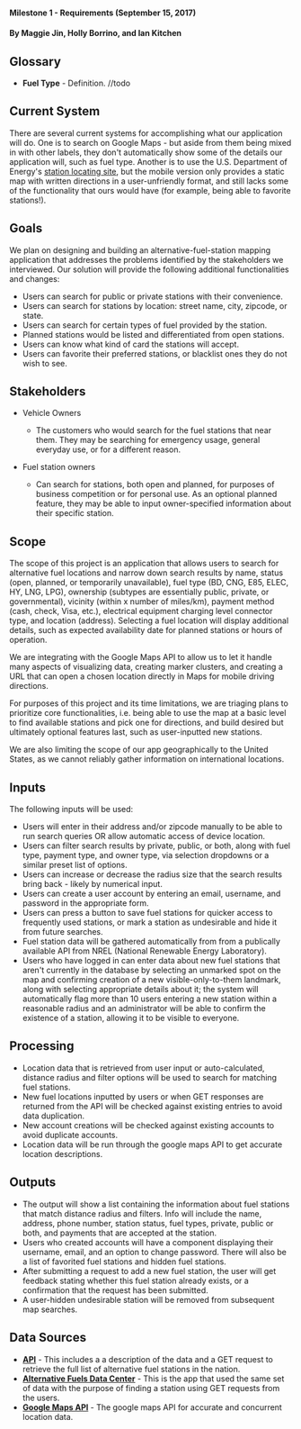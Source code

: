#### Milestone 1 - Requirements (September 15, 2017)
#### By Maggie Jin, Holly Borrino, and Ian Kitchen 



## Glossary

* __Fuel Type__ - Definition. //todo


## Current System

There are several current systems for accomplishing what our application will do. One is to search on Google Maps - but aside from them being mixed in with other labels, they don't automatically show some of the details our application will, such as fuel type. Another is to use the U.S. Department of Energy's [station locating site](https://www.afdc.energy.gov/locator/stations/), but the mobile version only provides a static map with written directions in a user-unfriendly format, and still lacks some of the functionality that ours would have (for example, being able to favorite stations!).


## Goals

We plan on designing and building an alternative-fuel-station mapping application that addresses the problems identified by the stakeholders we interviewed. Our solution will provide the following additional functionalities and changes:
* Users can search for public or private stations with their convenience.
* Users can search for stations by location: street name, city, zipcode, or state.
* Users can search for certain types of fuel provided by the station. 
* Planned stations would be listed and differentiated from open stations.
* Users can know what kind of card the stations will accept.
* Users can favorite their preferred stations, or blacklist ones they do not wish to see.


## Stakeholders

* Vehicle Owners
    * The customers who would search for the fuel stations that near them. They may be searching for emergency usage, general everyday use, or for a different reason.
    
* Fuel station owners
    * Can search for stations, both open and planned, for purposes of business competition or for personal use. As an optional planned feature, they may be able to input owner-specified information about their specific station.
    
    
## Scope

The scope of this project is an application that allows users to search for alternative fuel locations and narrow down search results by name, status (open, planned, or temporarily unavailable), fuel type (BD, CNG, E85, ELEC, HY, LNG, LPG), ownership (subtypes are essentially public, private, or governmental), vicinity (within x number of miles/km), payment method (cash, check, Visa, etc.), electrical equipment charging level  connector type, and location (address). Selecting a fuel location will display additional details, such as expected availability date for planned stations or hours of operation. 

We are integrating with the Google Maps API to allow us to let it handle many aspects of visualizing data, creating marker clusters, and creating a URL that can open a chosen location directly in Maps for mobile driving directions.

For purposes of this project and its time limitations, we are triaging plans to prioritize core functionalities, i.e. being able to use the map at a basic level to find available stations and pick one for directions, and build desired but ultimately optional features last, such as user-inputted new stations.

We are also limiting the scope of our app geographically to the United States, as we cannot reliably gather information on international locations.


## Inputs

The following inputs will be used:

* Users will enter in their address and/or zipcode manually to be able to run search queries OR allow automatic access of device location.
* Users can filter search results by private, public, or both, along with fuel type, payment type, and owner type, via selection dropdowns or a similar preset list of options.
* Users can increase or decrease the radius size that the search results bring back - likely by numerical input.
* Users can create a user account by entering an email, username, and password in the appropriate form.
* Users can press a button to save fuel stations for quicker access to frequently used stations, or mark a station as undesirable and hide it from future searches.
* Fuel station data will be gathered automatically from from a publically available API from NREL (National Renewable Energy Laboratory).
* Users who have logged in can enter data about new fuel stations that aren't currently in the database by selecting an unmarked spot on the map and confirming creation of a new visible-only-to-them landmark, along with selecting appropriate details about it; the system will automatically flag more than 10 users entering a new station within a reasonable radius and an administrator will be able to confirm the existence of a station, allowing it to be visible to everyone. 


## Processing

* Location data that is retrieved from user input or auto-calculated, distance radius and filter options will be used to search for matching fuel stations.
* New fuel locations inputted by users or when GET responses are returned from the API will be checked against existing entries to avoid data duplication.
* New account creations will be checked against existing accounts to avoid duplicate accounts.
* Location data will be run through the google maps API to get accurate location descriptions.


## Outputs

* The output will show a list containing the information about fuel stations that match distance radius and filters. Info will include the name, address, phone number, station status, fuel types, private, public or both, and payments that are accepted at the station.
* Users who created accounts will have a component displaying their username, email, and an option to change password. There will also be a list of favorited fuel stations and hidden fuel stations.
* After submitting a request to add a new fuel station, the user will get feedback stating whether this fuel station already exists, or a confirmation that the request has been submitted.
* A user-hidden undesirable station will be removed from subsequent map searches.

## Data Sources

* __[API](https://developer.nrel.gov/docs/transportation/alt-fuel-stations-v1/all/)__ - This includes a a description of the data and a GET request to retrieve the full list of alternative fuel stations in the nation.
* __[Alternative Fuels Data Center](http://bit.ly/2eZh0EH)__ - This is the app that used the same set of data with the purpose of finding a station using GET requests from the users.
* __[Google Maps API](https://developers.google.com/maps/documentation/javascript/)__ - The google maps API for accurate and concurrent location data.
